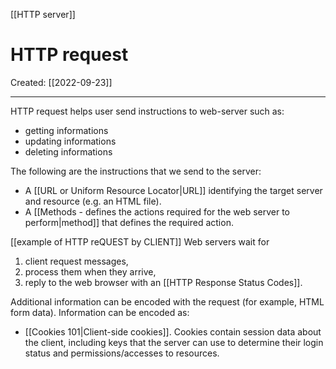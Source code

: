 [[HTTP server]]

# HTTP request
Created:  [[2022-09-23]]

---
HTTP request helps user send instructions to web-server such as:
- getting informations
- updating informations
- deleting informations


The following are the instructions that we send to the server:
-   A [[URL or Uniform Resource Locator|URL]] identifying the target server and resource (e.g. an HTML file).
-   A [[Methods - defines the actions required for the web server to perform|method]] that defines the required action.  
     

[[example of HTTP reQUEST by CLIENT]]
Web servers wait for 
1. client request messages, 
2. process them when they arrive, 
3. reply to the web browser with an [[HTTP Response Status Codes]]. 






Additional information can be encoded with the request (for example, HTML form data). Information can be encoded as:
-   [[Cookies 101|Client-side cookies]]. Cookies contain session data about the client, including keys that the server can use to determine their login status and permissions/accesses to resources.












